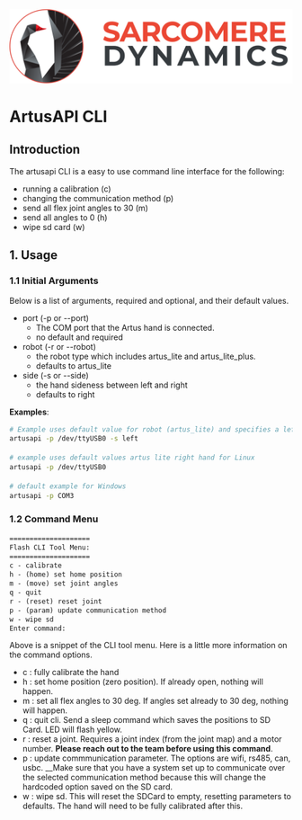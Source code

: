 <img src='../data/images/SarcomereLogoHorizontal.svg'>

# ArtusAPI CLI 
## Introduction
The artusapi CLI is a easy to use command line interface for the following:
* running a calibration (c)
* changing the communication method (p)
* send all flex joint angles to 30 (m)
* send all angles to 0 (h)
* wipe sd card (w)

## 1. Usage
### 1.1 Initial Arguments
Below is a list of arguments, required and optional, and their default values.

* port (-p or --port)
    * The COM port that the Artus hand is connected. 
    * no default and required
* robot (-r or --robot)
    * the robot type which includes artus_lite and artus_lite_plus.
    * defaults to artus_lite
* side (-s or --side)
    * the hand sideness between left and right
    * defaults to right

__Examples__:
```bash
# Example uses default value for robot (artus_lite) and specifies a left hand for Linux
artusapi -p /dev/ttyUSB0 -s left

# example uses default values artus lite right hand for Linux
artusapi -p /dev/ttyUSB0

# default example for Windows
artusapi -p COM3
```

### 1.2 Command Menu
```
====================
Flash CLI Tool Menu:
==================== 
c - calibrate
h - (home) set home position
m - (move) set joint angles
q - quit
r - (reset) reset joint
p - (param) update communication method
w - wipe sd
Enter command: 
```
Above is a snippet of the CLI tool menu. Here is a little more information on the command options.

* c : fully calibrate the hand
* h : set home position (zero position). If already open, nothing will happen.
* m : set all flex angles to 30 deg. If angles set already to 30 deg, nothing will happen.
* q : quit cli. Send a sleep command which saves the positions to SD Card. LED will flash yellow. 
* r : reset a joint. Requires a joint index (from the joint map) and a motor number. __Please reach out to the team before using this command__.
* p : update commmunication parameter. The options are wifi, rs485, can, usbc. __Make sure that you have a system set up to communicate over the selected communication method because this will change the hardcoded option saved on the SD card. 
* w : wipe sd. This will reset the SDCard to empty, resetting parameters to defaults. The hand will need to be fully calibrated after this. 